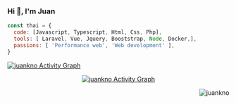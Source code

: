 ### Hi 👋, I'm Juan

```javascript
const thai = {
  code: [Javascript, Typescript, Html, Css, Php],
  tools: [ Laravel, Vue, Jquery, Booststrap, Node, Docker,],
  passions: [ 'Performance web', 'Web development' ],  
}
```
<p align="left">
  <a href="https://github-readme-stats.vercel.app/api/top-langs/?username=juankno&theme=radical&langs_count=6&layout=compact"><img alt="juankno Activity Graph"     src="https://github-readme-stats.vercel.app/api/top-langs/?username=juankno&theme=radical&langs_count=6&layout=compact" /></a>
 </p>
 
<p align="center">
<a  href="https://github-readme-stats.vercel.app/api?username=juankno&count_private=true&show_icons=true&theme=radical"><img alt="juankno Activity Graph" src="https://github-readme-stats.vercel.app/api?username=juankno&count_private=true&show_icons=true&theme=radical" /></a>
</p>

<p align="right">
  <img src="http://github-readme-streak-stats.herokuapp.com?user=juankno&theme=dracula" alt="juankno" />
</p>


<!--
**JuanKno/juankno** is a ✨ _special_ ✨ repository because its `README.md` (this file) appears on your GitHub profile.

Here are some ideas to get you started:

- 🔭 I’m currently working on ...
- 🌱 I’m currently learning ...
- 👯 I’m looking to collaborate on ...
- 🤔 I’m looking for help with ...
- 💬 Ask me about ...
- 📫 How to reach me: ...
- 😄 Pronouns: ...
- ⚡ Fun fact: ...
-->
